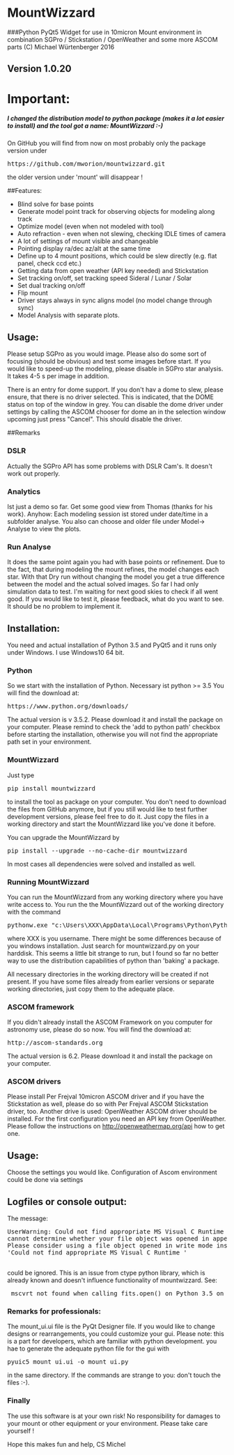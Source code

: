 # MountWizzard

###Python PyQt5 Widget for use in 10micron Mount environment in combination SGPro / Stickstation / OpenWeather and some more ASCOM parts
(C) Michael Würtenberger 2016

## Version 1.0.20

# Important:
##### I changed the distribution model to python package (makes it a lot easier to install) and the tool got a name: MountWizzard :-)
On GitHub you will find from now on most probably only the package version under 
<pre>https://github.com/mworion/mountwizzard.git</pre>
the older version under 'mount' will disappear !

##Features:
- Blind solve for base points
- Generate model point track for observing objects for modeling along track
- Optimize model (even when not modeled with tool)
- Auto refraction - even when not slewing, checking IDLE times of camera
- A lot of settings of mount visible and changeable
- Pointing display ra/dec az/alt at the same time
- Define up to 4 mount positions, which could be slew directly (e.g. flat panel, check ccd etc.)
- Getting data from open weather (API key needed) and Stickstation
- Set tracking on/off, set tracking speed Sideral / Lunar / Solar
- Set dual tracking on/off
- Flip mount
- Driver stays always in sync aligns model (no model change through sync)
- Model Analysis with separate plots.

## Usage:
Please setup SGPro as you would image. Please also do some sort of focusing (should be obvious) and test some images 
before start. If you would like to speed-up the modeling, please disable in SGPro star analysis. It takes 4-5 s per 
image in addition.

There is an entry for dome support. If you don't hav a dome to slew, please ensure, that there is no driver selected.
This is indicated, that the DOME status on top of the window in grey. You can disable the dome driver under settings
by calling the ASCOM chooser for dome an in the selection window upcoming just press "Cancel". This should disable the
driver.

##Remarks

### DSLR
Actually the SGPro API has some problems with DSLR Cam's. It doesn't work out properly. 

### Analytics
Ist just a demo so far. Get some good view from Thomas (thanks for his work). Anyhow: Each modeling session ist stored 
under date/time in a subfolder analyse. You also can choose and older file under Model-> Analyse to view the plots.

### Run Analyse
It does the same point again you had with base points or refinement. Due to the fact, that during modeling the mount 
refines, the model changes each star. With that Dry run without changing the model you get a true difference between the 
model and the actual solved images. So far I had only simulation data to test. I'm waiting for next good skies to check 
if all went good. If you would like to test it, please feedback, what do you want to see. It should be no problem to 
implement it.

## Installation:
You need and actual installation of Python 3.5 and PyQt5 and it runs only under Windows. I use Windows10 64 bit. 

### Python
So we start with the installation of Python. Necessary ist python >= 3.5
You will find the download at:
<pre>https://www.python.org/downloads/</pre> 
The actual version is v 3.5.2. Please download it and install the package on your computer. Please remind to check the 
'add to python path' checkbox before starting the installation, otherwise you will not find the appropriate path set in 
your environment.

### MountWizzard
Just type 
<pre>pip install mountwizzard</pre>
to install the tool as package on your computer. You don't need to download the files from GitHub anymore, but if you 
still would like to test further development versions, please feel free to do it. Just copy the files in a working 
directory and start the MountWizzard like you've done it before.

You can upgrade the MountWizzard by 
<pre>pip install --upgrade --no-cache-dir mountwizzard</pre>
In most cases all dependencies were solved and installed as well.

### Running MountWizzard
You can run the MountWizzard from any working directory where you have write access to. You run the the MountWizzard out
of the working directory with the command
<pre>pythonw.exe "c:\Users\XXX\AppData\Local\Programs\Python\Python35\Lib\site-packages\mountwizzard\mountwizzard.py</pre>
where XXX is you username. There might be some differences because of you windows installation. Just search for 
mountwizzard.py on your harddisk. This seems a little bit strange to run, but I found so far no better way to use the 
distribution capabilities of python than 'baking' a package.


All necessary directories in the working directory will be created if not present. 
If you have some files already from earlier versions or separate working directories, just copy them to the adequate 
place. 

### ASCOM framework
If you didn't already install the ASCOM Framework on you computer for astronomy use, please do so now. 
You will find the download at:
<pre>http://ascom-standards.org</pre>
The actual version is 6.2. Please download it and install the package on your computer.

### ASCOM drivers
Please install Per Frejval 10micron ASCOM driver and if you have the Stickstation as well, please do so with Per Frejval 
ASCOM Stickstation driver, too. Another drive is used: OpenWeather ASCOM driver should be installed. For the first 
configuration you need an API key from OpenWeather. Please follow the instructions on http://openweathermap.org/api
how to get one.

## Usage:
Choose the settings you would like. Configuration of Ascom environment could be done via settings

## Logfiles or console output:
The message:
<pre>UserWarning: Could not find appropriate MS Visual C Runtime library or library is corrupt/misconfigured; 
cannot determine whether your file object was opened in append mode.  
Please consider using a file object opened in write mode instead. 
'Could not find appropriate MS Visual C Runtime '
 </pre>
could be ignored. This is an issue from ctype python library, which is already known and doesn't influence 
functionality of mountwizzard. See:
<pre> mscvrt not found when calling fits.open() on Python 3.5 on Win10 #4342
</pre>

### Remarks for professionals:
The mount_ui.ui file is the PyQt Designer file. If you would like to change designs or rearrangements, you could
customize your gui. Please note: this is a part for developers, which are familiar with python development.
you hae to generate the adequate python file for the gui with
<pre>pyuic5 mount_ui.ui -o mount_ui.py</pre>
in the same directory. If the commands are strange to you: don't touch the files :-).

### Finally
The use this software is at your own risk! No responsibility for damages to your mount or other equipment or your 
environment. Please take care yourself !

Hope this makes fun and help, CS Michel
